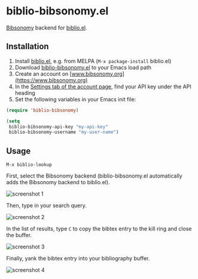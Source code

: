 # biblio-bibsonomy.el

[Bibsonomy](https://www.bibsonomy.org) backend for [biblio.el](https://github.com/cpitclaudel/biblio.el).

## Installation

1. Install [biblio.el](https://github.com/cpitclaudel/biblio.el), e.g. from MELPA (`M-x package-install` biblio.el)
1. Download [biblio-bibsonomy.el](https://raw.githubusercontent.com/andreasjansson/biblio-bibsonomy.el/master/biblio-bibsonomy.el) to your Emacs load path
1. Create an account on [www.bibsonomy.org](https://www.bibsonomy.org)
1. In the [Settings tab of the account page](https://www.bibsonomy.org/settings?selTab=1#selTab1), find your API key under the API heading
1. Set the following variables in your Emacs init file:

```lisp
(require 'biblio-bibsonomy)

(setq
 biblio-bibsonomy-api-key "my-api-key"
 biblio-bibsonomy-username "my-user-name")
```

## Usage

```
M-x biblio-lookup
```

First, select the Bibsonomy backend (biblio-bibsonomy.el automatically adds the Bibsonomy backend to biblio.el).

![screenshot 1](https://raw.githubusercontent.com/andreasjansson/biblio-bibsonomy.el/master/readme-assets/screenshot-1.png)

Then, type in your search query.

![screenshot 2](https://raw.githubusercontent.com/andreasjansson/biblio-bibsonomy.el/master/readme-assets/screenshot-2.png)

In the list of results, type `C` to copy the bibtex entry to the kill ring and close the buffer.

![screenshot 3](https://raw.githubusercontent.com/andreasjansson/biblio-bibsonomy.el/master/readme-assets/screenshot-3.png)

Finally, yank the bibtex entry into your bibliography buffer.

![screenshot 4](https://raw.githubusercontent.com/andreasjansson/biblio-bibsonomy.el/master/readme-assets/screenshot-4.png)

